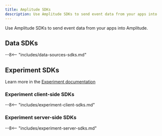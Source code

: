 ```yaml
---
title: Amplitude SDKs
description: Use Amplitude SDKs to send event data from your apps into Amplitude. 
---
```


Use Amplitude SDKs to send event data from your apps into Amplitude.

## Data SDKs

--8<-- "includes/data-sources-sdks.md"

## Experiment SDKs

Learn more in the [Experiment documentation](../../experiment/)

### Experiment client-side SDKs

--8<-- "includes/experiment-client-sdks.md"

### Experiment server-side SDKs

--8<--  "includes/experiment-server-sdks.md"